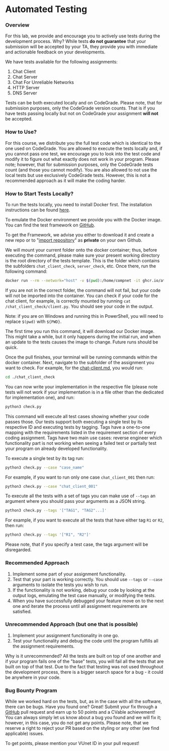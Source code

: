 # Automated Testing

### Overview

For this lab, we provide and encourage you to actively use tests during the development process. Why? While tests **do not guarantee** that your submission will be accepted by your TA, they provide you with immediate and actionable feedback on your developments.

We have tests available for the following assignments:

1. Chat Client
2. Chat Server
3. Chat For Unreliable Networks
4. HTTP Server
5. DNS Server

Tests can be both executed locally and on CodeGrade. Please note, that for submission purposes, only the CodeGrade version counts. That is if you have tests passing locally but not on CodeGrade your assignment **will not** be accepted.

### How to Use?

For this course, we distribute you the full test code which is identical to the one used on CodeGrade. You are allowed to execute the tests locally and, if you cannot pass one test, we encourage you to look into the test code and modify it to figure out what exactly does not work in your program. Please note; however, that for submission purposes, only the CodeGrade tests count (and those you cannot modify). You are also allowed to not use the local tests but use exclusively CodeGrade tests. However, this is not a recommended approach as it will make the coding harder.

### How to Start Tests Locally?

To run the tests locally, you need to install Docker first. The installation instructions can be found [here](https://docs.docker.com/engine/install/).

To emulate the Docker environment we provide you with the Docker image. You can find the test framework on [GitHub](https://github.com/atlarge-research/cn-lab-student).&#x20;

To get the Framework, we advise you either to download it and create a new repo or to "[import repository](https://docs.github.com/en/migrations/importing-source-code/using-github-importer/importing-a-repository-with-github-importer)" as **private** on your own Github.

We will mount your current folder onto the docker container; thus, before executing the command, please make sure your present working directory is the root directory of the tests template. This is the folder which contains the subfolders `chat_client_check`, `server_check`, etc. Once there, run the following command:

```bash
docker run --rm --network="host" -v $(pwd):/home/compnet -it ghcr.io/atlarge-research/cn-lab-student:latest
```

If you are not in the correct folder, the command will not fail, but your code will not be imported into the container. You can check if your code for the chat client, for example, is correctly mounted by running `cat /chat_client_check/client.py`. You should see your code in the output.

Note: if you are on Windows and running this in PowerShell, you will need to replace `$(pwd)` with `${PWD}`.

The first time you run this command, it will download our Docker image. This might take a while, but it only happens during the initial run, and when an update to the tests causes the image to change. Future runs should be quick.

Once the pull finishes, your terminal will be running commands within the docker container. Next, navigate to the subfolder of the assignment you want to check. For example, for the [chat-client.md](../assignments/mandatory/chat-client.md "mention"), you would run:

```bash
cd ./chat_client_check
```

You can now write your implementation in the respective file (please note tests will not work if your implementation is in a file other than the dedicated for implementation one), and run:

```bash
python3 check.py
```

This command will execute all test cases showing whether your code passes those. Our tests support both executing a single test by its respective ID and executing tests by tagging. Tags have a one-to-one mapping with the requirements listed in the requirement section of every coding assignment. Tags have two main use cases: reverse engineer which functionality part is not working when seeing a failed test or partially test your program on already developed functionality.

To execute a single test by its tag run:

```bash
python3 check.py --case "case_name"
```

For example, if you want to run only one case `chat_client_001` then run:

```bash
python3 check.py --case "chat_client_001"
```

To execute all the tests with a set of tags you can make use of `--tags` an argument where you should pass your arguments as a JSON string.

```bash
python3 check.py --tags '["TAG1", "TAG2"...]'
```

For example, if you want to execute all the tests that have either tag `R1` or `R2`, then run:

```bash
python3 check.py --tags '["R1", "R2"]'
```

Please note, that if you specify a test case, the tags argument will be disregarded.

### Recommended Approach

1. Implement some part of your assignment functionality.
2. Test that your part is working correctly. You should use `--tags` or `--case` arguments to isolate the tests you wish to run.
3. If the functionality is not working, debug your code by looking at the output logs, emulating the test case manually, or modifying the tests.
4. When you have successfully debugged your feature move on to the next one and iterate the process until all assignment requirements are satisfied.

### Unrecommended Approach (but one that is possible)

1. Implement your assignment functionality in one go.
2. Test your functionality and debug the code until the program fulfills all the assignment requirements.

Why is it unrecommended? All the tests are built on top of one another and if your program fails one of the "base" tests, you will fail all the tests that are built on top of that test. Due to the fact that testing was not used throughout the development process, there is a bigger search space for a bug - it could be anywhere in your code.

### Bug Bounty Program

While we worked hard on the tests, but, as in the case with all the software, there can be bugs. Have you found one? Great! Submit your fix through a [GitHub](https://github.com/atlarge-research/cn-lab-student) pull request and earn up to 50 points and a CVable achievement! You can always simply let us know about a bug you found and we will fix it; however, in this case, you do not get any points. Please note, that we reserve a right to reject your PR based on the styling or any other (we find applicable) issues.

To get points, please mention your VUnet ID in your pull request!
